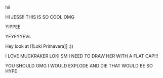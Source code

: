 hii

HI JESS!! THIS IS SO COOL OMG

YIPPEE

YEYEYYEVs

Hey look at [[Loki Primavera]] :))

I LOVE MUCKRAKER LOKI SM I NEED TO DRAW HER WITH A FLAT CAP!!! 

YOU SHOULD OMG I WOULD EXPLODE AND DIE THAT WOULD BE SO HYPE